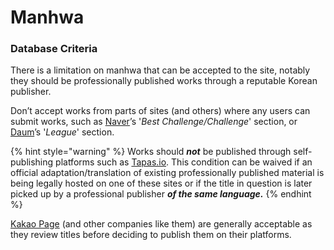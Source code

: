 # Manhwa

### Database Criteria

There is a limitation on manhwa that can be accepted to the site, notably they should be professionally published works through a reputable Korean publisher.

Don’t accept works from parts of sites \(and others\) where any users can submit works, such as [Naver](https://comic.naver.com/)’s '_Best Challenge/Challenge_' section, or [Daum](http://webtoon.daum.net/)’s '_League_' section.

{% hint style="warning" %}
Works should _**not**_ be published through self-publishing platforms such as [Tapas.io](http://Tapas.io). This condition can be waived if an official adaptation/translation of existing professionally published material is being legally hosted on one of these sites or if the title in question is later picked up by a professional publisher _**of the same language.**_
{% endhint %}

[Kakao Page](https://page.kakao.com/main) \(and other companies like them\) are generally acceptable as they review titles before deciding to publish them on their platforms.

